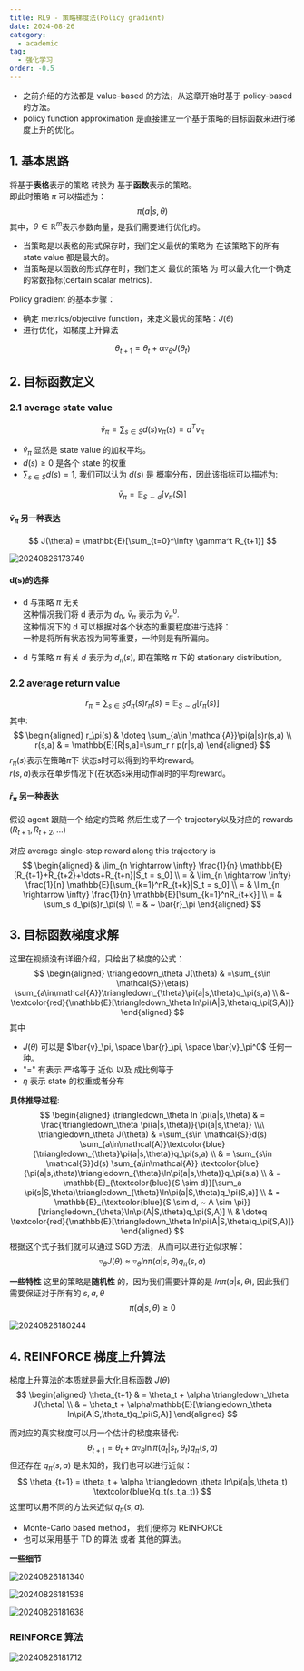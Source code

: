 ```yaml
---
title: RL9 - 策略梯度法(Policy gradient)
date: 2024-08-26
category:
  - academic
tag:
  - 强化学习
order: -0.5
---
```


- 之前介绍的方法都是 value-based 的方法，从这章开始时基于 policy-based 的方法。
- policy function approximation 是直接建立一个基于策略的目标函数来进行梯度上升的优化。

## 1. 基本思路

将基于**表格**表示的策略 转换为 基于**函数**表示的策略。  
即此时策略 $\pi$ 可以描述为：  
$$
\pi(a|s,\theta)
$$
其中，$\theta\in \mathbb{R}^m$表示参数向量，是我们需要进行优化的。  

- 当策略是以表格的形式保存时，我们定义最优的策略为 在该策略下的所有 state value 都是最大的。
- 当策略是以函数的形式存在时，我们定义 最优的策略 为 可以最大化一个确定的常数指标(certain scalar metrics).

Policy gradient 的基本步骤：  

- 确定 metrics/objective function，来定义最优的策略：$J(\theta)$
- 进行优化，如梯度上升算法  

$$
\theta_{t+1} = \theta_t+\alpha \triangledown_\theta J(\theta_t)
$$

## 2. 目标函数定义

### 2.1 average state value

$$
\bar{v}_\pi = \sum_{s\in S}d(s)v_\pi(s) = d^Tv_\pi
$$

- $\bar{v}_\pi$ 显然是 state value 的加权平均。
- $d(s)\ge 0$ 是各个 state 的权重
- $\sum_{s\in S}d(s)=1$, 我们可以认为 $d(s)$ 是 概率分布，因此该指标可以描述为:  

$$
\bar{v}_\pi = \mathbb{E}_{S \sim d}[v_\pi(S)]
$$

#### $\bar{v}_\pi$ 另一种表达

$$
J(\theta) = \mathbb{E}[\sum_{t=0}^\infty \gamma^t R_{t+1}]
$$

![20240826173749](http://myimg.ekkosonya.cn/20240826173749.png)

#### d(s)的选择

- d 与策略 $\pi$ 无关  
这种情况我们将 d 表示为 $d_0$, $\bar{v}_\pi$ 表示为 $\bar{v}_\pi^0$.  
这种情况下的 d 可以根据对各个状态的重要程度进行选择：  
一种是将所有状态视为同等重要，一种则是有所偏向。

- d 与策略 $\pi$ 有关
$d$ 表示为 $d_\pi(s)$, 即在策略 $\pi$ 下的 stationary distribution。

### 2.2 average return value

$$
\bar{r}_\pi = \sum_{s\in S}d_\pi(s)r_\pi(s) = \mathbb{E}_{S \sim d}[r_\pi(s)]
$$
其中:  
$$
\begin{aligned}
  r_\pi(s) & \doteq \sum_{a\in \mathcal{A}}\pi(a|s)r(s,a)
  \\
  r(s,a) & = \mathbb{E}[R|s,a]=\sum_r r p(r|s,a)
\end{aligned}
$$
$r_\pi(s)$表示在策略$\pi$下 状态s时可以得到的平均reward。  
$r(s,a)$表示在单步情况下(在状态s采用动作a)时的平均reward。

#### $\bar{r}_\pi$ 另一种表达

假设 agent 跟随一个 给定的策略 然后生成了一个 trajectory以及对应的 rewards $(R_{t+1},R_{t+2},\dots)$  

对应 average single-step reward along this trajectory is  
$$
\begin{aligned}
  &
  \lim_{n \rightarrow \infty} \frac{1}{n} \mathbb{E}[R_{t+1}+R_{t+2}+\dots+R_{t+n}|S_t = s_0]
  \\ =
  &
  \lim_{n \rightarrow \infty} \frac{1}{n} \mathbb{E}[\sum_{k=1}^nR_{t+k}|S_t = s_0]
  \\ =
  &
  \lim_{n \rightarrow \infty} \frac{1}{n} \mathbb{E}[\sum_{k=1}^nR_{t+k}]
  \\ =
  & \sum_s d_\pi(s)r_\pi(s)
  \\ =
  & ~ \bar{r}_\pi
\end{aligned}
$$

## 3. 目标函数梯度求解

这里在视频没有详细介绍，只给出了梯度的公式：  
$$
\begin{aligned}
  \triangledown_\theta J(\theta)
  & =\sum_{s\in \mathcal{S}}\eta(s) \sum_{a\in\mathcal{A}}\triangledown_{\theta}\pi(a|s,\theta)q_\pi(s,a)
  \\
  &=
  \textcolor{red}{\mathbb{E}[\triangledown_\theta ln\pi(A|S,\theta)q_\pi(S,A)]}
\end{aligned}
$$
其中  

- $J(\theta)$ 可以是 $\bar{v}_\pi, \space \bar{r}_\pi, \space \bar{v}_\pi^0$ 任何一种。
- "$=$" 有表示 严格等于 近似 以及 成比例等于
- $\eta$ 表示 state 的权重或者分布

**具体推导过程**:  
$$
\begin{aligned}
  \triangledown_\theta ln \pi(a|s,\theta)
  & =
  \frac{\triangledown_\theta \pi(a|s,\theta)}{\pi(a|s,\theta)}
  \\\\
  \triangledown_\theta J(\theta)
  & =\sum_{s\in \mathcal{S}}d(s) \sum_{a\in\mathcal{A}}\textcolor{blue}{\triangledown_{\theta}\pi(a|s,\theta)}q_\pi(s,a)
  \\
  & =
  \sum_{s\in \mathcal{S}}d(s) \sum_{a\in\mathcal{A}}
  \textcolor{blue}{\pi(a|s,\theta)\triangledown_{\theta}\ln\pi(a|s,\theta)}q_\pi(s,a)
  \\
  & =
  \mathbb{E}_{\textcolor{blue}{S \sim d}}[\sum_a \pi(s|S,\theta)\triangledown_{\theta}\ln\pi(a|S,\theta)q_\pi(S,a)]
  \\
  & =
  \mathbb{E}_{\textcolor{blue}{S \sim d, ~ A \sim \pi}}[\triangledown_{\theta}\ln\pi(A|S,\theta)q_\pi(S,A)]
  \\
  & \doteq
  \textcolor{red}{\mathbb{E}[\triangledown_\theta ln\pi(A|S,\theta)q_\pi(S,A)]}
\end{aligned}
$$
根据这个式子我们就可以通过 SGD 方法，从而可以进行近似求解：  
$$
\triangledown_\theta J(\theta) \approx \triangledown_\theta ln\pi(a|s,\theta)q_\pi(s,a)
$$

**一些特性**
这里的策略是**随机性** 的，因为我们需要计算的是 $ln\pi(a|s,\theta)$, 因此我们需要保证对于所有的 $s,a,\theta$  
$$
\pi(a|s,\theta) \ge 0
$$

![20240826180244](http://myimg.ekkosonya.cn/20240826180244.png)

## 4. REINFORCE 梯度上升算法

梯度上升算法的本质就是最大化目标函数 $J(\theta)$  
$$
\begin{aligned}
  \theta_{t+1}
  & =
  \theta_t + \alpha \triangledown_\theta J(\theta)
  \\
  & =
  \theta_t + \alpha\mathbb{E}[\triangledown_\theta ln\pi(A|S,\theta_t)q_\pi(S,A)]
\end{aligned}
$$

而对应的真实梯度可以用一个估计的梯度来替代:  
$$
\theta_{t+1} = \theta_t + \alpha \triangledown_\theta \ln\pi(a_t|s_t,\theta_t)q_\pi(s,a)
$$
但还存在 $q_\pi(s,a)$ 是未知的，我们也可以进行近似：  
$$
\theta_{t+1} = \theta_t + \alpha \triangledown_\theta ln\pi(a|s,\theta_t)
\textcolor{blue}{q_t(s_t,a_t)}
$$
这里可以用不同的方法来近似 $q_\pi(s,a)$.  

- Monte-Carlo based method， 我们便称为 REINFORCE
- 也可以采用基于 TD 的算法 或者 其他的算法。

**一些细节**

![20240826181340](http://myimg.ekkosonya.cn/20240826181340.png)

![20240826181538](http://myimg.ekkosonya.cn/20240826181538.png)

![20240826181638](http://myimg.ekkosonya.cn/20240826181638.png)

### REINFORCE 算法

![20240826181712](http://myimg.ekkosonya.cn/20240826181712.png)